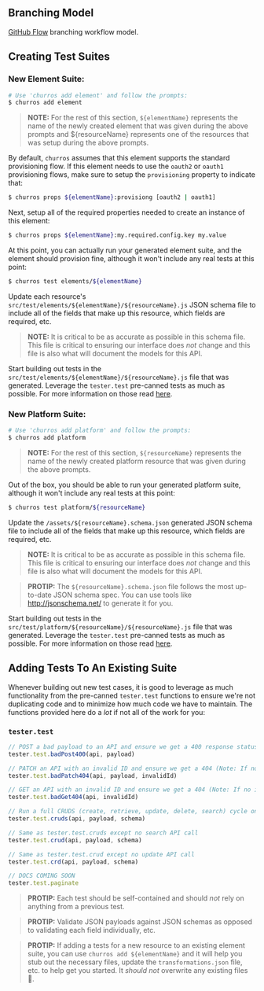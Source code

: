 ## Branching Model

[GitHub Flow](https://guides.github.com/introduction/flow) branching workflow model.

## Creating Test Suites

### New Element Suite:

```bash
# Use 'churros add element' and follow the prompts:
$ churros add element
```
> __NOTE:__ For the rest of this section, `${elementName}` represents the name of the newly created element that was given during the above prompts and ${resourceName} represents one of the resources that was setup during the above prompts.

By default, `churros` assumes that this element supports the standard provisioning flow.  If this element needs to use the `oauth2` or `oauth1` provisioning flows, make sure to setup the `provisioning` property to indicate that:
```bash
$ churros props ${elementName}:provisiong [oauth2 | oauth1]
```

Next, setup all of the required properties needed to create an instance of this element:
```bash
$ churros props ${elementName}:my.required.config.key my.value
```

At this point, you can actually run your generated element suite, and the element should provision fine, although it won't include any real tests at this point:
```bash
$ churros test elements/${elementName}
```

Update each resource's `src/test/elements/${elementName}/${resourceName}.js` JSON schema file to include all of the fields that make up this resource, which fields are required, etc.
> __NOTE:__ It is critical to be as accurate as possible in this schema file.  This file is critical to ensuring our interface does *not* change and this file is also what will document the models for this API.

Start building out tests in the `src/test/elements/${elementName}/${resourceName}.js` file that was generated.  Leverage the `tester.test` pre-canned tests as much as possible.  For more information on those read [here](#adding-tests-to-an-existing-suite).

### New Platform Suite:

```bash
# Use 'churros add platform' and follow the prompts:
$ churros add platform
```
> __NOTE:__ For the rest of this section, `${resourceName}` represents the name of the newly created platform resource that was given during the above prompts.

Out of the box, you should be able to run your generated platform suite, although it won't include any real tests at this point:
```bash
$ churros test platform/${resourceName}
```

Update the `/assets/${resourceName}.schema.json` generated JSON schema file to include all of the fields that make up this resource, which fields are required, etc.
> __NOTE:__ It is critical to be as accurate as possible in this schema file.  This file is critical to ensuring our interface does *not* change and this file is also what will document the models for this API.

> __PROTIP:__ The `${resourceName}.schema.json` file follows the most up-to-date JSON schema spec. You can use tools like http://jsonschema.net/ to generate it for you.

Start building out tests in the `src/test/platform/${resourceName}/${resourceName}.js` file that was generated.  Leverage the `tester.test` pre-canned tests as much as possible.  For more information on those read [here](#adding-tests-to-an-existing-suite).

## Adding Tests To An Existing Suite

Whenever building out new test cases, it is good to leverage as much functionality from the pre-canned `tester.test` functions to ensure we're not duplicating code and to minimize how much code we have to maintain.  The functions provided here do a *lot* if not all of the work for you:

### `tester.test`

```javascript
// POST a bad payload to an API and ensure we get a 400 response status code (Note: If you want to send an empty payload, exclude the payload parameter)
tester.test.badPost400(api, payload)

// PATCH an API with an invalid ID and ensure we get a 404 (Note: If no invalidId is passed then -1 is used)
tester.test.badPatch404(api, payload, invalidId)

// GET an API with an invalid ID and ensure we get a 404 (Note: If no invalidId is passed then -1 is used)
tester.test.badGet404(api, invalidId)

// Run a full CRUDS (create, retrieve, update, delete, search) cycle on the given API and ensure all API calls return a 200 and validate against the specified schema. (Note: Default update API calls is PATCH.  If this resource supports PUT, pass chakram.put as the last parameter)
tester.test.cruds(api, payload, schema)

// Same as tester.test.cruds except no search API call
tester.test.crud(api, payload, schema)

// Same as tester.test.crud except no update API call
tester.test.crd(api, payload, schema)

// DOCS COMING SOON
tester.test.paginate
```

> __PROTIP:__ Each test should be self-contained and should *not* rely on anything from a previous test.

> __PROTIP:__ Validate JSON payloads against JSON schemas as opposed to validating each field individually, etc.

> __PROTIP:__ If adding a tests for a new resource to an existing element suite, you can use `churros add ${elementName}` and it will help you stub out the necessary files, update the `transformations.json` file, etc. to help get you started.  It *should not* overwrite any existing files :pray:.
